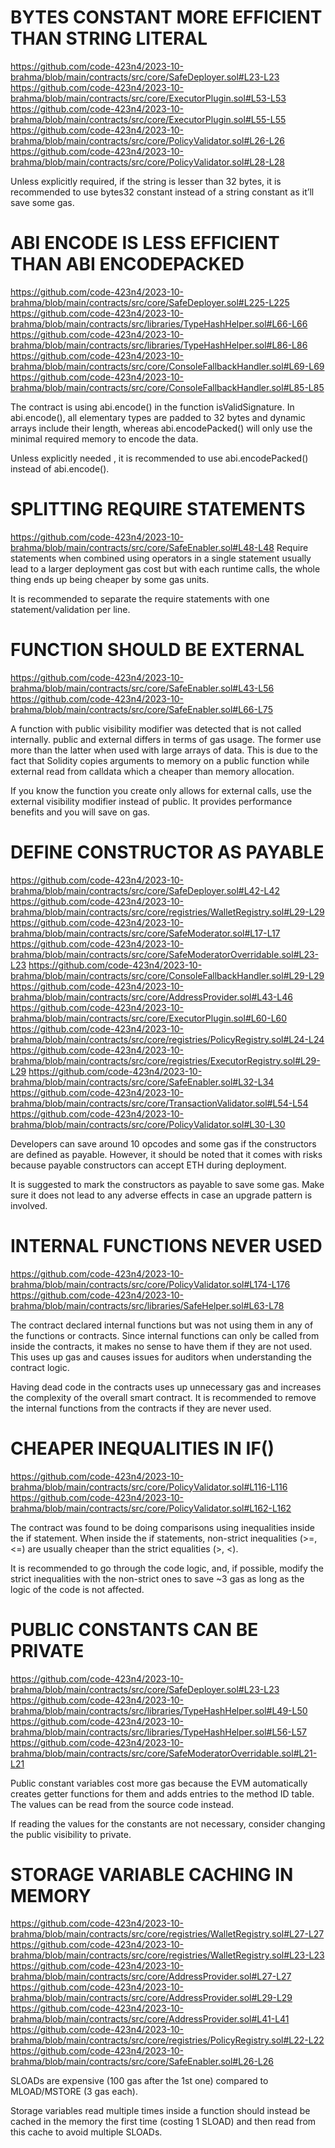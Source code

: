 # BYTES CONSTANT MORE EFFICIENT THAN STRING LITERAL
https://github.com/code-423n4/2023-10-brahma/blob/main/contracts/src/core/SafeDeployer.sol#L23-L23
https://github.com/code-423n4/2023-10-brahma/blob/main/contracts/src/core/ExecutorPlugin.sol#L53-L53
https://github.com/code-423n4/2023-10-brahma/blob/main/contracts/src/core/ExecutorPlugin.sol#L55-L55
https://github.com/code-423n4/2023-10-brahma/blob/main/contracts/src/core/PolicyValidator.sol#L26-L26
https://github.com/code-423n4/2023-10-brahma/blob/main/contracts/src/core/PolicyValidator.sol#L28-L28

Unless explicitly required, if the string is lesser than 32 bytes, it is recommended to use bytes32 constant instead of a string constant as it’ll save some gas.

# ABI ENCODE IS LESS EFFICIENT THAN ABI ENCODEPACKED
https://github.com/code-423n4/2023-10-brahma/blob/main/contracts/src/core/SafeDeployer.sol#L225-L225
https://github.com/code-423n4/2023-10-brahma/blob/main/contracts/src/libraries/TypeHashHelper.sol#L66-L66
https://github.com/code-423n4/2023-10-brahma/blob/main/contracts/src/libraries/TypeHashHelper.sol#L86-L86
https://github.com/code-423n4/2023-10-brahma/blob/main/contracts/src/core/ConsoleFallbackHandler.sol#L69-L69
https://github.com/code-423n4/2023-10-brahma/blob/main/contracts/src/core/ConsoleFallbackHandler.sol#L85-L85

The contract is using abi.encode() in the function isValidSignature. In abi.encode(), all elementary types are padded to 32 bytes and dynamic arrays include their length, whereas abi.encodePacked() will only use the minimal required memory to encode the data.

Unless explicitly needed , it is recommended to use abi.encodePacked() instead of abi.encode().

# SPLITTING REQUIRE STATEMENTS
https://github.com/code-423n4/2023-10-brahma/blob/main/contracts/src/core/SafeEnabler.sol#L48-L48
Require statements when combined using operators in a single statement usually lead to a larger deployment gas cost but with each runtime calls, the whole thing ends up being cheaper by some gas units.

It is recommended to separate the require statements with one statement/validation per line.

# FUNCTION SHOULD BE EXTERNAL
https://github.com/code-423n4/2023-10-brahma/blob/main/contracts/src/core/SafeEnabler.sol#L43-L56
https://github.com/code-423n4/2023-10-brahma/blob/main/contracts/src/core/SafeEnabler.sol#L66-L75

A function with public visibility modifier was detected that is not called internally.
public and external differs in terms of gas usage. The former use more than the latter when used with large arrays of data. This is due to the fact that Solidity copies arguments to memory on a public function while external read from calldata which a cheaper than memory allocation.

If you know the function you create only allows for external calls, use the external visibility modifier instead of public. It provides performance benefits and you will save on gas.

# DEFINE CONSTRUCTOR AS PAYABLE
https://github.com/code-423n4/2023-10-brahma/blob/main/contracts/src/core/SafeDeployer.sol#L42-L42
https://github.com/code-423n4/2023-10-brahma/blob/main/contracts/src/core/registries/WalletRegistry.sol#L29-L29
https://github.com/code-423n4/2023-10-brahma/blob/main/contracts/src/core/SafeModerator.sol#L17-L17
https://github.com/code-423n4/2023-10-brahma/blob/main/contracts/src/core/SafeModeratorOverridable.sol#L23-L23
https://github.com/code-423n4/2023-10-brahma/blob/main/contracts/src/core/ConsoleFallbackHandler.sol#L29-L29
https://github.com/code-423n4/2023-10-brahma/blob/main/contracts/src/core/AddressProvider.sol#L43-L46
https://github.com/code-423n4/2023-10-brahma/blob/main/contracts/src/core/ExecutorPlugin.sol#L60-L60
https://github.com/code-423n4/2023-10-brahma/blob/main/contracts/src/core/registries/PolicyRegistry.sol#L24-L24
https://github.com/code-423n4/2023-10-brahma/blob/main/contracts/src/core/registries/ExecutorRegistry.sol#L29-L29
https://github.com/code-423n4/2023-10-brahma/blob/main/contracts/src/core/SafeEnabler.sol#L32-L34
https://github.com/code-423n4/2023-10-brahma/blob/main/contracts/src/core/TransactionValidator.sol#L54-L54
https://github.com/code-423n4/2023-10-brahma/blob/main/contracts/src/core/PolicyValidator.sol#L30-L30

Developers can save around 10 opcodes and some gas if the constructors are defined as payable.
However, it should be noted that it comes with risks because payable constructors can accept ETH during deployment.

It is suggested to mark the constructors as payable to save some gas. Make sure it does not lead to any adverse effects in case an upgrade pattern is involved.
# INTERNAL FUNCTIONS NEVER USED
https://github.com/code-423n4/2023-10-brahma/blob/main/contracts/src/core/PolicyValidator.sol#L174-L176
https://github.com/code-423n4/2023-10-brahma/blob/main/contracts/src/libraries/SafeHelper.sol#L63-L78

The contract declared internal functions but was not using them in any of the functions or contracts.
Since internal functions can only be called from inside the contracts, it makes no sense to have them if they are not used. This uses up gas and causes issues for auditors when understanding the contract logic.

Having dead code in the contracts uses up unnecessary gas and increases the complexity of the overall smart contract.
It is recommended to remove the internal functions from the contracts if they are never used.

# CHEAPER INEQUALITIES IN IF()
https://github.com/code-423n4/2023-10-brahma/blob/main/contracts/src/core/PolicyValidator.sol#L116-L116
https://github.com/code-423n4/2023-10-brahma/blob/main/contracts/src/core/PolicyValidator.sol#L162-L162

The contract was found to be doing comparisons using inequalities inside the if statement.
When inside the if statements, non-strict inequalities (>=, <=) are usually cheaper than the strict equalities (>, <).

It is recommended to go through the code logic, and, if possible, modify the strict inequalities with the non-strict ones to save ~3 gas as long as the logic of the code is not affected.

# PUBLIC CONSTANTS CAN BE PRIVATE
https://github.com/code-423n4/2023-10-brahma/blob/main/contracts/src/core/SafeDeployer.sol#L23-L23
https://github.com/code-423n4/2023-10-brahma/blob/main/contracts/src/libraries/TypeHashHelper.sol#L49-L50
https://github.com/code-423n4/2023-10-brahma/blob/main/contracts/src/libraries/TypeHashHelper.sol#L56-L57
https://github.com/code-423n4/2023-10-brahma/blob/main/contracts/src/core/SafeModeratorOverridable.sol#L21-L21

Public constant variables cost more gas because the EVM automatically creates getter functions for them and adds entries to the method ID table. The values can be read from the source code instead.

If reading the values for the constants are not necessary, consider changing the public visibility to private.

# STORAGE VARIABLE CACHING IN MEMORY
https://github.com/code-423n4/2023-10-brahma/blob/main/contracts/src/core/registries/WalletRegistry.sol#L27-L27
https://github.com/code-423n4/2023-10-brahma/blob/main/contracts/src/core/registries/WalletRegistry.sol#L23-L23
https://github.com/code-423n4/2023-10-brahma/blob/main/contracts/src/core/AddressProvider.sol#L27-L27
https://github.com/code-423n4/2023-10-brahma/blob/main/contracts/src/core/AddressProvider.sol#L29-L29
https://github.com/code-423n4/2023-10-brahma/blob/main/contracts/src/core/AddressProvider.sol#L41-L41
https://github.com/code-423n4/2023-10-brahma/blob/main/contracts/src/core/registries/PolicyRegistry.sol#L22-L22
https://github.com/code-423n4/2023-10-brahma/blob/main/contracts/src/core/SafeEnabler.sol#L26-L26

SLOADs are expensive (100 gas after the 1st one) compared to MLOAD/MSTORE (3 gas each).

Storage variables read multiple times inside a function should instead be cached in the memory the first time (costing 1 SLOAD) and then read from this cache to avoid multiple SLOADs.


